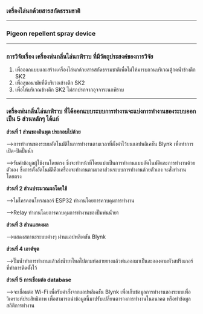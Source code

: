 ### **เครื่องไล่นกด้วยสารสกัดธรรมชาติ**
----------------------------------
### **Pigeon repellent spray device**
----------------------------------
### การวิจัยเรื่อง เครื่องพ่นกลิ่นไล่นกพิราบ ที่มีวัตถุประสงค์ของการวิจัย 
1) เพื่อออกแบบและสร้างเครื่องไล่นกด้วยสารสกัดธรรมชาติเพื่อไม่ให้มารบกวนบริเวณตู้กดน้ำข้างตึก SK2 
2) เพื่อสุขอนามัยที่ดีบริเวณข้างตึก SK2 
3) เพื่อให้บริเวณข้างตึก SK2 ไม่สกปรกจากอุจจาระนกพิราบ  
--------------------
### เครื่องพ่นกลิ่นไล่นกพิราบ ที่ได้ออกแบบระบบการทำงานจะแบ่งการทำงานของระบบออกเป็น 5 ส่วนหลักๆ ได้แก่ 
**ส่วนที่ 1 ส่วนของอินพุต ประกอบไปด้วย** 

-->การทำงานของระบบอัตโนมัติในการทำงานตามเวลาที่ตั้งค่าไว้บนแอปพลิเคชัน Blynk เพื่อทำการเปิด-ปิดปั๊มน้ำ

-->รับค่าข้อมูลผู้ใช้งานโดยตรง ซึ่งจะทำหน้าที่โดยแบ่งเป็นการทำงานแบบอัตโนมัติและการทำงานด้วยตัวเอง ซึ่งการตั้งอัตโนมัติคือเครื่องจะทำงานตามเวลาส่วนระบบการทำงานด้วยตัวเอง จะสั่งทำงานโดยตรง 

**ส่วนที่ 2 ส่วนประมวณผลโดยใช้**

-->ไมโครคอนโทรลเลอร์ ESP32 ทำงานโดยการควบคุมการทำงาน 

-->Relay ทำงานโดยการควบคุมการทำงานของปั๊มพ่นน้ำยา 

**ส่วนที่ 3 ส่วนแสดงผล** 

-->แสดงสถานะระบบต่างๆ ผ่านแอปพลิเคชัน Blynk 

**ส่วนที่ 4 เอาต์พุต** 

-->ปั๊มน้ำทำการทำงานแล้วส่งน้ำยาไหลไปตามท่อสายยางแล้วพ่นออกมาเป็นละอองตามหัวสปริงเกอร์ที่ทำการติดตั้งไว้ 

**ส่วนที่ 5 การเชื่อมต่อ database** 

-->จะเชื่อมต่อ Wi-Fi เพื่อรับคำสั่งจากแอปพลิเคชัน Blynk เพื่อเก็บข้อมูลการทำงานของระบบเพื่อวิเคราะห์ประสิทธิภาพ เพื่อสามารถนำข้อมูลนี้มาปรับเปลี่ยนตารางการทำงานในอนาคต หรือทำข้อมูลสถิติการทำงาน
